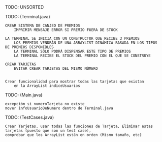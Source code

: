 TODO: UNSORTED


    
    


TODO: (Terminal.java)
    
    CREAR SISTEMA DE CANJEO DE PREMIOS
        IMPRIMIR MENSAJE ERROR SI PREMIO FUERA DE STOCK
       
    LA TERMINAL SE INICIA CON UN CONSTRUCTOR QUE RECIBE 3 PREMIOS
        LOS PREMIOS VENDRÁN DE UNA ARRAYLIST DINÁMICA BASADA EN LOS TIPOS DE PREMIOS DISPONIBLES
        LA TERMINAL SÓLO PODRÁ DISPENSAR ESTE TIPO DE PREMIOS
        LA TERMINAL RECIBE EL STOCK DEL PREMIO CON EL QUE SE CONSTRUYE
     
    CREAR TARJETAS
        EVITAR CREAR TARJETAS DEL MISMO NÚMERO

        
    Crear funcionalidad para mostrar todas las tarjetas que existan 
        en la ArrayList indiceUsuarios
    

 

TODO: (Main.java)

    excepción si numeroTarjeta no existe
    mover infoUsuarioDeNumero dentro de Terminal.java
 
    
    
TODO: (TestCases.java)

    Crear Tarjetas, usar todas las funciones de Tarjeta, Eliminar estas tarjetas (puesto que son un test case),
    comprobar que los ArrayList están en orden (Mismo tamaño, etc)
    
